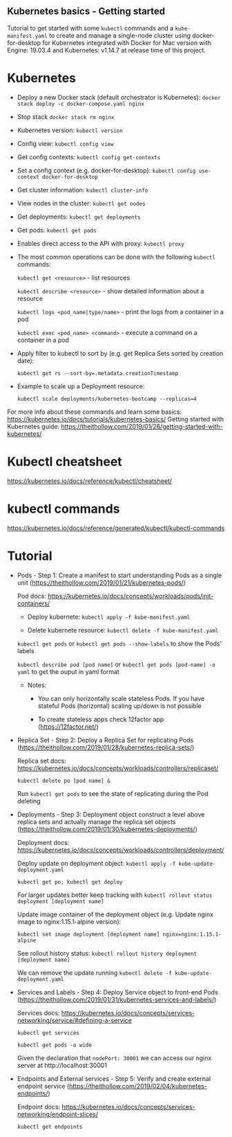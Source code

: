 ## Kubernetes basics - Getting started

Tutorial to get started with some `kubectl` commands and a `kube-manifest.yaml` to create and manage a single-node cluster using docker-for-desktop for Kubernetes integrated with Docker for Mac version with Engine: 19.03.4 and Kubernetes: v1.14.7 at release time of this project.

# Kubernetes

- Deploy a new Docker stack (default orchestrator is Kubernetes): `docker stack deploy -c docker-compose.yaml nginx`

- Stop stack `docker stack rm nginx`

- Kubernetes version: `kubectl version`

- Config view: `kubectl config view`

- Get config contexts: `kubectl config get-contexts`

- Set a config context (e.g. docker-for-desktop): `kubectl config use-context docker-for-desktop`

- Get cluster information: `kubectl cluster-info`

- View nodes in the cluster: `kubectl get nodes`

- Get deployments: `kubectl get deployments`

- Get pods: `kubectl get pods`

- Enables direct access to the API with proxy: `kubectl proxy`

- The most common operations can be done with the following `kubectl` commands:

  `kubectl get <resource>` - list resources

  `kubectl describe <resource>` - show detailed information about a resource

  `kubectl logs <pod_name|type/name>` - print the logs from a container in a pod

  `kubectl exec <pod_name> <command>` - execute a command on a container in a pod

- Apply filter to kubectl to sort by (e.g. get Replica Sets sorted by creation date):

  `kubectl get rs --sort-by=.metadata.creationTimestamp`

- Example to scale up a Deployment resource:

  `kubectl scale deployments/kubernetes-bootcamp --replicas=4`

For more info about these commands and learn some basics: https://kubernetes.io/docs/tutorials/kubernetes-basics/
Getting started with Kubernetes guide: https://theithollow.com/2019/01/26/getting-started-with-kubernetes/

# Kubectl cheatsheet

https://kubernetes.io/docs/reference/kubectl/cheatsheet/

# kubectl commands

https://kubernetes.io/docs/reference/generated/kubectl/kubectl-commands

# Tutorial

- Pods - Step 1:
  Create a manifest to start understanding Pods as a single unit (https://theithollow.com/2019/01/21/kubernetes-pods/)

  Pod docs: https://kubernetes.io/docs/concepts/workloads/pods/init-containers/

  - Deploy kubernete: `kubectl apply -f kube-manifest.yaml`

  - Delete kubernete resource: `kubectl delete -f kube-manifest.yaml`

  `kubectl get pods` or `kubectl get pods --show-labels` to show the Pods' labels

  `kubectl describe pod [pod name]` or `kubectl get pods [pod-name] -o yaml` to get the ouput in yaml format

  - Notes:

    - You can only horizontally scale stateless Pods. If you have stateful Pods (horizontal) scaling up/down is not possible

    - To create stateless apps check 12factor app (https://12factor.net/)

- Replica Set - Step 2:
  Deploy a Replica Set for replicating Pods (https://theithollow.com/2019/01/28/kubernetes-replica-sets/)

  Replica set docs: https://kubernetes.io/docs/concepts/workloads/controllers/replicaset/

  `kubectl delete po [pod name] &`

  Run `kubectl get pods` to see the state of replicating during the Pod deleting

- Deployments - Step 3:
  Deployment object construct a level above replica sets and actually manage the replica set objects (https://theithollow.com/2019/01/30/kubernetes-deployments/)

  Deployment docs: https://kubernetes.io/docs/concepts/workloads/controllers/deployment/

  Deploy update on deployment object: `kubectl apply -f kube-update-deployment.yaml`

  `kubectl get po; kubectl get deploy`

  For larger updates better keep tracking with `kubectl rollout status deployment [deployment name]`

  Update image container of the deployment object (e.g. Update nginx image to nginx:1.15.1-alpine version):

  `kubectl set image deployment [deployment name] nginx=nginx:1.15.1-alpine`

  See rollout history status: `kubectl rollout history deployment [deployment name]`

  We can remove the update running `kubectl delete -f kube-update-deployment.yaml`

- Services and Labels - Step 4:
  Deploy Service object to front-end Pods (https://theithollow.com/2019/01/31/kubernetes-services-and-labels/)

  Services docs: https://kubernetes.io/docs/concepts/services-networking/service/#defining-a-service

  `kubectl get services`

  `kubectl get pods -o wide`

  Given the declaration that `nodePort: 30001` we can access our nginx server at http://localhost:30001

- Endpoints and External services - Step 5:
  Verify and create external endpoint service (https://theithollow.com/2019/02/04/kubernetes-endpoints/)

  Endpoint docs: https://kubernetes.io/docs/concepts/services-networking/endpoint-slices/

  `kubectl get endpoints`
